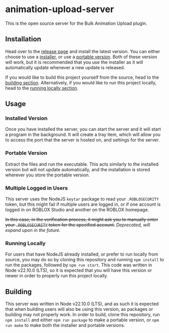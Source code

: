 # animation-upload-server

This is the open source server for the Bulk Animation Upload plugin.

## Installation

Head over to the [release page](https://github.com/iiPotatoFlamesii/animation-upload-server/releases) and install the latest version.
You can either choose to use a [installer](#installed-version), or use a [portable version](#portable-version). Both of these version will work, but it is recommended that you use the installer as it will automatically update whenever a new update is released.


If you would like to build this project yourself from the source, head to the [building section](#building). Alternatively, if you would like to run this project locally, head to the [running locally section](#running-locally).

## Usage

### Installed Version

Once you have installed the server, you can start the server and it will start a program in the background. It will create a tray item, which will allow you to access the port that the server is hosted on, and settings for the server.

### Portable Version

Extract the files and run the executable. This acts similarly to the installed version but will not update automatically, and the installation is stored wherever you store the portable version.

### Multiple Logged in Users

This server uses the NodeJS `keytar` package to read your `.ROBLOSECURITY` token, but this might fail if multiple users are logged in, or if one account is logged in on ROBLOX Studio and another on the ROBLOX homepage.

~~In this case, in the verification process, it might ask you to manually enter your `.ROBLOSECURITY` token for the specified account.~~ _Deprecated, will expand upon in the future._

### Running Locally

For users that have NodeJS already installed, or prefer to run locally from source, you may do so by cloning this repository and running `npm install` to run the packages, followed by `npm run start`. This code was written in Node v22.10.0 (LTS), so it is expected that you will have this version or newer in order to properly run this project locally.

## Building

This server was written in Node v22.10.0 (LTS), and as such it is expected that when building users will also be using this version, as packages or building may not properly work. In order to build, clone this repository, run `npm install` and either `npm run package` to make a portable version, or `npm run make` to make both the installer and portable versions.